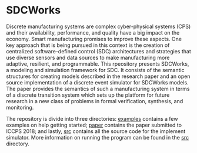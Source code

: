 # SDCWorks

Discrete manufacturing systems are complex cyber-physical systems (CPS) and
their availability, performance, and quality have a big impact on the economy.
Smart manufacturing promises to improve these aspects. One key approach that is
being pursued in this context is the creation of centralized software-defined
control (SDC) architectures and strategies that use diverse sensors and data
sources to make manufacturing more adaptive, resilient, and programmable. This
rpeository presents SDCWorks, a modeling and simulation framework for SDC. It
consists of the semantic structures for creating models described in the
research paper and an open source implementation of a discrete event simulator
for SDCWorks models. The paper provides the semantics of such a manufacturing 
system in terms of a discrete transition system which sets up the platform for 
future research in a new class of problems in formal verification, synthesis, 
and monitoring.  

The repository is divide into three directories: [examples](examples/) contains
a few examples on help getting started; [paper](paper/) contains the paper
submitted to ICCPS 2018; and lastly, [src](src/) contains all the source code
for the implement simulator. More information on running the program can be found 
in the [src](src/) directory.
